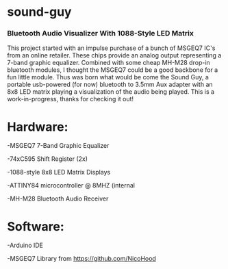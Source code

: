 # sound-guy
### Bluetooth Audio Visualizer With 1088-Style LED Matrix

This project started with an impulse purchase of a bunch of MSGEQ7 IC's from an online retailer. These chips provide an analog output representing a 7-band graphic equalizer. Combined with some cheap MH-M28 drop-in bluetooth modules, I thought the MSGEQ7 could be a good backbone for a fun little module. Thus was born what would be come the Sound Guy, a portable usb-powered (for now) bluetooth to 3.5mm Aux adapter with an 8x8 LED matrix playing a visualization of the audio being played. This is a work-in-progress, thanks for checking it out! 


# Hardware: 

-MSGEQ7 7-Band Graphic Equalizer

-74xC595 Shift Register (2x)

-1088-style 8x8 LED Matrix Displays 

-ATTINY84 microcontroller @ 8MHZ (internal

-MH-M28 Bluetooth Audio Receiver

# Software: 

-Arduino IDE 

-MSGEQ7 Library from https://github.com/NicoHood
